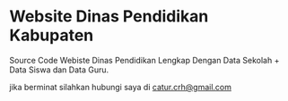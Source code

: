 # Website Dinas Pendidikan Kabupaten
Source Code Webiste Dinas Pendidikan Lengkap Dengan Data Sekolah + Data Siswa dan Data Guru.

jika berminat silahkan hubungi saya di catur.crh@gmail.com

